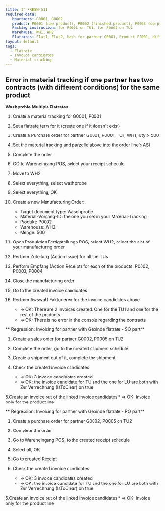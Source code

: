 ```yaml
---
title: IT FRESH-511
required data:
   bpartners: G0001, G0002
   product: P0001 (raw product), P0002 (finished product), P0003 (co-product), P0004 (by-product), TU1; P0005, TU2
   Packing instruction: for P0001 on TU1, for P0005 on TU2
   Warehouse: WH1, WH2
   Flatrates: Flat1, Flat2, both for partner G0001, Product P0001, different Conditions; Flat3 gor G0002, for all packing materials
layout: default
tags:
  - Flatrate
  - Invoice candidates
  - Material tracking
---
```

## Error in material tracking if one partner has two contracts (with different conditions) for the same product


**Washproble Multiple Flatrates**

1. Create a material tracking for G0001, P0001

2. Set a flatrate term for it (create one if it doesn't exist)

3. Create a Purchase order for partner G0001, P0001, TU1, WH1, Qty > 500

4. Set the material tracking  and parzelle above into the order line's ASI

5. Complete the order

6. GO to Wareneingang POS, select your receipt schedule

7. Move to WH2

8. Select everything, select washprobe

9. Select everything, OK

10. Create a new Manufacturing Order:
    * Target document type: Waschprobe
    * Material-Vorgang-ID: the one you set in your Material-Tracking
    * Produkt: P0002
    * Warehouse: WH2
    * Menge: 500
    
11. Open Produktion Fertigstellungs POS, select WH2, select the slot of your manufacturing order

12. Perform Zuteilung (Action Issue) for all the TUs

13. Perform Empfang (Action Receipt) for each of the products: P0002, P0003, P0004

14. Close the manufacturing order

15. Go to the created invoice candidates

16. Perform Awswahl Fakturieren for the invoice candidates above
    * => OK: There are 2 invoices created: One for the TU1 and one for the rest of the products
    * => OK: There is no error in the console regarding the contracts
    


** Regression: Invoicing for partner with Gebinde flatrate - SO part**

1. Create a sales order for partner G0002, P0005 on TU2

2. Complete the order, go to the created shipment schedule

3. Create a shipment out of it, complete the shipment

4. Check the created invoice candidates
    * => OK: 3 invoice candidates created
    * => OK: the invoice candidate for TU and the one for LU are both with Zur Verrechnung (IsToClear) on true
	
5.Create an invoice out of the linked invoice candidates
    * => OK: Invoice only for the product line
   


** Regression: Invoicing for partner with Gebinde flatrate - PO part**

1. Create a purchase order for partner G0002, P0005 on TU2

2. Complete the order

3. Go to Wareneingang POS, to the created receipt schedule

4. Select all, OK

5. Go to created Receipt

4. Check the created invoice candidates
    * => OK: 3 invoice candidates created
    * => OK: the invoice candidate for TU and the one for LU are both with Zur Verrechnung (IsToClear) on true
	
5.Create an invoice out of the linked invoice candidates
    * => OK: Invoice only for the product line
